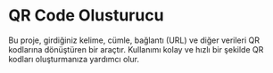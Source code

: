 # QR Code Olusturucu
 Bu proje, girdiğiniz kelime, cümle, bağlantı (URL) ve diğer verileri QR kodlarına dönüştüren bir araçtır. Kullanımı kolay ve hızlı bir şekilde QR kodları oluşturmanıza yardımcı olur.

